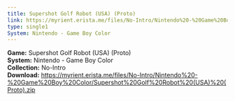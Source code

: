 ```yaml
---
title: Supershot Golf Robot (USA) (Proto)
link: https://myrient.erista.me/files/No-Intro/Nintendo%20-%20Game%20Boy%20Color/Supershot%20Golf%20Robot%20(USA)%20(Proto).zip
type: single1
System: Nintendo - Game Boy Color
---
```

<b>Game:</b> Supershot Golf Robot (USA) (Proto)<br>
<b>System:</b> Nintendo - Game Boy Color<br>
<b>Collection:</b> No-Intro<br>
<b>Download:</b> https://myrient.erista.me/files/No-Intro/Nintendo%20-%20Game%20Boy%20Color/Supershot%20Golf%20Robot%20(USA)%20(Proto).zip